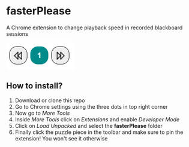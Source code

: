 # fasterPlease
A Chrome extension to change playback speed in recorded blackboard sessions 

<img src="fasterPlease\assets\previews\ui.PNG">

## How to install?
<ol>
<li>Download or clone this repo</li>
<li>Go to Chrome settings using the three dots in top right corner</li>
<li>Now go to <i>More Tools</i></li>
<li>Inside <i>More Tools</i> click on <i>Extensions</i> and enable <i>Developer Mode</i></li>
<li>Click on <i>Load Unpacked</i> and select the <b>fasterPlease</b> folder</li>
<li>Finally click the puzzle piece in the toolbar and make sure to pin the extension! You won't see it otherwise</li>
</ol>


